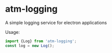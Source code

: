 # atm-logging
A simple logging service for electron applications

Usage:
```javascript
import {Log} from 'atm-logging';
const log = new Log();
```
